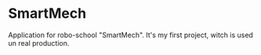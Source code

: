# SmartMech
Application for robo-school "SmartMech". It's my first project, witch is used un real production.
